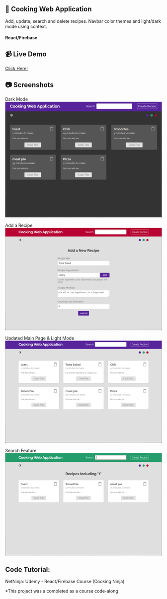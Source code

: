 ## :pizza: Cooking Web Application
Add, update, search and delete recipes.
Navbar color themes and light/dark mode using context.
#### React/Firebase

## :video_camera: Live Demo
<a href="https://cooking-web-application.firebaseapp.com/">Click Here!</a>

## :camera: Screenshots
Dark Mode
!["Dark Mode"](https://github.com/T-Pirozzini/Cooking-Web-Application/blob/main/src/assets/dark-mode.png?raw=true)

Add a Recipe
!["Add Recipe"](https://github.com/T-Pirozzini/Cooking-Web-Application/blob/main/src/assets/add-recipe.png?raw=true)

Updated Main Page & Light Mode
!["Updated Main Page"](https://github.com/T-Pirozzini/Cooking-Web-Application/blob/main/src/assets/light-mode-added-recipe.png?raw=true)

Search Feature
!["Search Feature"](https://github.com/T-Pirozzini/Cooking-Web-Application/blob/main/src/assets/search-bar.png?raw=true)

## Code Tutorial: 
NetNinja: Udemy - React/Firebase Course (Cooking Ninja)

*This project was a completed as a course code-along

